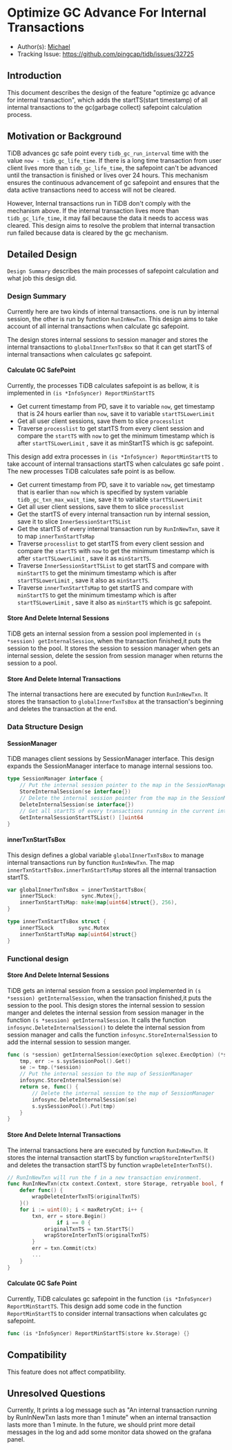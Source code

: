# Optimize GC Advance For Internal Transactions

- Author(s): [Michael](https://github.com/TonsnakeLin) 
- Tracking Issue: https://github.com/pingcap/tidb/issues/32725

## Introduction

This document describes the design of the feature "optimize gc advance for internal transaction", which adds the startTS(start timestamp) of all internal transactions to the gc(garbage collect) safepoint calculation process.

## Motivation or Background

TiDB advances gc safe point every `tidb_gc_run_interval` time with the value `now - tidb_gc_life_time`. If there is a long time transaction from user client lives more than `tidb_gc_life_time`, the safepoint can't be advanced until the transaction is finished or lives over 24 hours. This mechanism ensures the continuous advancement of gc safepoint and ensures that the data active transactions need to access will not be cleared.

However, Internal transactions run in TiDB don't comply with the mechanism above. If the internal transaction lives more than `tidb_gc_life_time`, it may fail because the data it needs to access was cleared. This design aims to resolve the problem that internal transaction run failed because data is cleared by the gc mechanism.

## Detailed Design

`Design Summary` describes the main processes of safepoint calculation and what job this design did.

### Design Summary

Currently here are two kinds of internal transactions. one is run by internal session, the other is run by function `RunInNewTxn`. This design aims to take account of all internal transactions when calculate gc safepoint.

The design stores internal sessions to session manager and stores the internal transactions to `globalInnerTxnTsBox` so that it can get startTS of internal transactions when calculates gc safepoint.

#### Calculate GC SafePoint

Currently, the processes TiDB calculates safepoint is as bellow, it is implemented in `(is *InfoSyncer) ReportMinStartTS`

- Get current timestamp from PD, save it to variable `now`,	 get timestamp that is 24 hours earlier than `now`, save it to variable `startTSLowerLimit`
- Get all user client sessions, save them to slice `processlist`
- Traverse `processlist` to get startTS from every client session and compare the `startTS` with `now` to get the minimum timestamp which is after `startTSLowerLimit` , save it as minStartTS which is gc safepoint.

This design add extra processes in `(is *InfoSyncer) ReportMinStartTS` to take account of internal transactions startTS when calculates gc safe point . The new processes TiDB calculates safe point is as bellow.
  - Get current timestamp from PD, save it to variable `now`, get timestamp that is earlier than `now` which is specified by system variable `tidb_gc_txn_max_wait_time`, save it to variable `startTSLowerLimit`
- Get all user client sessions, save them to slice `processlist`
- Get the startTS of every internal transaction run by internal session, save it to slice `InnerSessionStartTSList`
- Get the startTS of every internal transaction run by `RunInNewTxn`, save it to map `innerTxnStartTsMap`
- Traverse `processlist` to get startTS from every client session and compare the `startTS` with `now` to get the minimum timestamp which is after `startTSLowerLimit` , save it as `minStartTS`.
- Traverse `InnerSessionStartTSList` to get startTS and compare with `minStartTS` to get the minimum timestamp which is after `startTSLowerLimit` , save it also as `minStartTS`.
- Traverse `innerTxnStartTsMap` to get startTS and compare with `minStartTS` to get the minimum timestamp which is after `startTSLowerLimit` , save it also as `minStartTS` which is gc safepoint.

#### Store And Delete Internal Sessions

TiDB gets an internal session from a session pool implemented in `(s *session) getInternalSession`, when the transaction finished,it puts the session to the pool. It stores the session to session manager when gets an internal session, delete the session from session manager when returns the session to a pool.

#### Store And Delete Internal Transactions

The internal transactions here are executed by function `RunInNewTxn`. It stores the transaction to `globalInnerTxnTsBox` at the transaction's beginning and deletes the transaction at the end.
### Data Structure Design

#### SessionManager 

TiDB manages client sessions by SessionManager interface. This design expands the SessionManager interface to manage internal sessions too.

```go
type SessionManager interface {
	// Put the internal session pointer to the map in the SessionManager
	StoreInternalSession(se interface{})
	// Delete the internal session pointer from the map in the SessionManager
	DeleteInternalSession(se interface{})
	// Get all startTS of every transactions running in the current internal sessions
	GetInternalSessionStartTSList() []uint64
}
```

#### innerTxnStartTsBox 

This design defines a global variable `globalInnerTxnTsBox` to manage internal transactions run by function `RunInNewTxn`. The map `innerTxnStartTsBox.innerTxnStartTsMap` stores all the internal transaction startTS. 

```go
var globalInnerTxnTsBox = innerTxnStartTsBox{
	innerTSLock:		sync.Mutex{},
	innerTxnStartTsMap: make(map[uint64]struct{}, 256),
}

type innerTxnStartTsBox struct {
	innerTSLock		   sync.Mutex
	innerTxnStartTsMap map[uint64]struct{}
}
```

### Functional design

#### Store And Delete Internal Sessions

TiDB gets an internal session from a session pool implemented in `(s *session) getInternalSession`, when the transaction finished,it puts the session to the pool. This design stores the internal session to session manger and deletes the internal session from session manager in the function	`(s *session) getInternalSession`. It calls the function `infosync.DeleteInternalSession()` to delete the internal session from session manager and calls the function `infosync.StoreInternalSession` to add the internal session to session manger.

```go
func (s *session) getInternalSession(execOption sqlexec.ExecOption) (*session, func(), error) {
	tmp, err := s.sysSessionPool().Get()
	se := tmp.(*session)
	// Put the internal session to the map of SessionManager
	infosync.StoreInternalSession(se)
	return se, func() {
		// Delete the internal session to the map of SessionManager
		infosync.DeleteInternalSession(se)
		s.sysSessionPool().Put(tmp)
	}
}
```

#### Store And Delete Internal Transactions

The internal transactions here are executed by function `RunInNewTxn`. It stores the internal transaction startTS by function  `wrapStoreInterTxnTS()` and deletes the transaction startTS by function `wrapDeleteInterTxnTS()`.

```go
// RunInNewTxn will run the f in a new transaction environment.
func RunInNewTxn(ctx context.Context, store Storage, retryable bool, f func(ctx context.Context, txn Transaction) error) error {
	defer func() {
		wrapDeleteInterTxnTS(originalTxnTS)
	}()
	for i := uint(0); i < maxRetryCnt; i++ {
		txn, err = store.Begin()
				if i == 0 {
			originalTxnTS = txn.StartTS()
			wrapStoreInterTxnTS(originalTxnTS)
		}
		err = txn.Commit(ctx)
		...
	}
}
```

#### Calculate GC Safe Point

Currently, TiDB calculates gc safepoint in the function `(is *InfoSyncer) ReportMinStartTS`. This design add some code in the  function `ReportMinStartTS` to consider internal transactions when calculates gc safepoint.

```go
func (is *InfoSyncer) ReportMinStartTS(store kv.Storage) {}
```

## Compatibility

This feature does not affect compatibility.

## Unresolved Questions

Currently, It prints a log message such as "An internal transaction running by RunInNewTxn lasts more than 1 minute" when an internal transaction lasts more than 1 minute. In the future, we should print more detail messages in the log and add some monitor data showed on the grafana panel.
